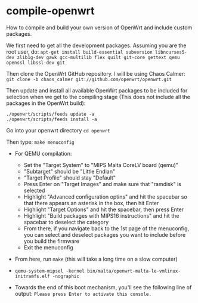 # compile-openwrt
How to compile and build your own version of OpenWrt and include custom packages.

We first need to get all the development packages. Assuming you are the root user, do:
`apt-get install build-essential subversion libncurses5-dev zlib1g-dev gawk gcc-multilib flex quilt git-core gettext qemu openssl libssl-dev git`

Then clone the OpenWrt GitHub repository. I will be using Chaos Calmer:
`git clone -b chaos_calmer git://github.com/openwrt/openwrt.git`

Then update and install all available OpenWrt packages to be included for selection when we get to the compiling stage (This does not include all the packages in the OpenWrt build):
```
./openwrt/scripts/feeds update -a
./openwrt/scripts/feeds install -a
```

Go into your openwrt directory
`cd openwrt`

Then type:
`make menuconfig`

- For QEMU compilation:
  - Set the "Target System" to "MIPS Malta CoreLV board (qemu)"
  - "Subtarget" should be "Little Endian"
  - "Target Profile" should stay "Default"
  - Press Enter on "Target Images" and make sure that "ramdisk" is selected
  - Highlight "Advanced configuration optins" and hit the spacebar so that there appears an asterisk in the box, then hit Enter
  - Highlight "Target Options" and hit the spacebar, then press Enter
  - Highlight "Build packages with MIPS16 instructions" and hit the spacebar to deselect the category
  - From there, if you navigate back to the 1st page of the menuconfig, you can select and deselect packages you want to include before you build the firmware
  - Exit the menuconfig

- From here, run `make` (this will take a long time on a slow computer)
- `qemu-system-mipsel -kernel bin/malta/openwrt-malta-le-vmlinux-initramfs.elf -nographic`
- Towards the end of this boot mechanism, you'll see the following line of output: `Please press Enter to activate this console.`
